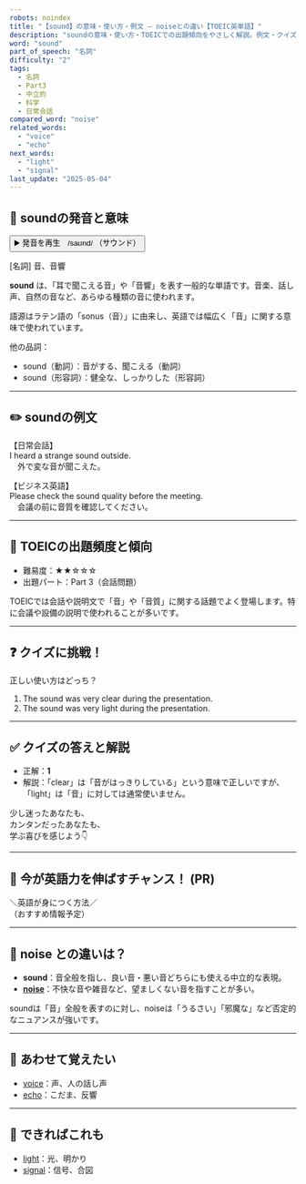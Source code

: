 ```yaml
---
robots: noindex
title: "【sound】の意味・使い方・例文 ― noiseとの違い【TOEIC英単語】"
description: "soundの意味・使い方・TOEICでの出題傾向をやさしく解説。例文・クイズ付きでnoiseとの違いもわかりやすく学べます。"
word: "sound"
part_of_speech: "名詞"
difficulty: "2"
tags:
  - 名詞
  - Part3
  - 中立的
  - 科学
  - 日常会話
compared_word: "noise"
related_words:
  - "voice"
  - "echo"
next_words:
  - "light"
  - "signal"
last_update: "2025-05-04"
---
```


## 🔰 soundの発音と意味

<button class="play-audio" onclick="playTTS('sound')">
  <span class="play-audio-main">
    ▶️ 発音を再生　/saʊnd/
  </span>
  <span class="play-audio-sub">
    （サウンド）
  </span>
</button>

[名詞] 音、音響

**sound** は、「耳で聞こえる音」や「音響」を表す一般的な単語です。音楽、話し声、自然の音など、あらゆる種類の音に使われます。

語源はラテン語の「sonus（音）」に由来し、英語では幅広く「音」に関する意味で使われています。

他の品詞：  
- sound（動詞）：音がする、聞こえる（動詞）
- sound（形容詞）：健全な、しっかりした（形容詞）

---

## ✏️ soundの例文

【日常会話】  
I heard a strange sound outside.  
　外で変な音が聞こえた。

【ビジネス英語】  
Please check the sound quality before the meeting.  
　会議の前に音質を確認してください。

---

## 🎯 TOEICの出題頻度と傾向

- 難易度：★★☆☆☆
- 出題パート：Part 3（会話問題）

TOEICでは会話や説明文で「音」や「音質」に関する話題でよく登場します。特に会議や設備の説明で使われることが多いです。

---

## ❓ クイズに挑戦！

正しい使い方はどっち？

1. The sound was very clear during the presentation.  
2. The sound was very light during the presentation.

---

## ✅ クイズの答えと解説

- 正解：**1**
- 解説：「clear」は「音がはっきりしている」という意味で正しいですが、「light」は「音」に対しては通常使いません。

少し迷ったあなたも、  
カンタンだったあなたも、  
学ぶ喜びを感じよう👇️

---

## 🚀 今が英語力を伸ばすチャンス！ (PR)

<div class="info-center">
＼英語が身につく方法／<br>  
（おすすめ情報予定）
</div>

---

## 🤔  noise との違いは？

- **sound**：音全般を指し、良い音・悪い音どちらにも使える中立的な表現。
- **[noise](/word/noise/)**：不快な音や雑音など、望ましくない音を指すことが多い。

soundは「音」全般を表すのに対し、noiseは「うるさい」「邪魔な」など否定的なニュアンスが強いです。

---

## 🧩 あわせて覚えたい

- [voice](/word/voice/)：声、人の話し声
- [echo](/word/echo/)：こだま、反響

---

## 📖 できればこれも

- [light](/word/light/)：光、明かり
- [signal](/word/signal/)：信号、合図

<!-- cvid: aid32_bid00 -->
